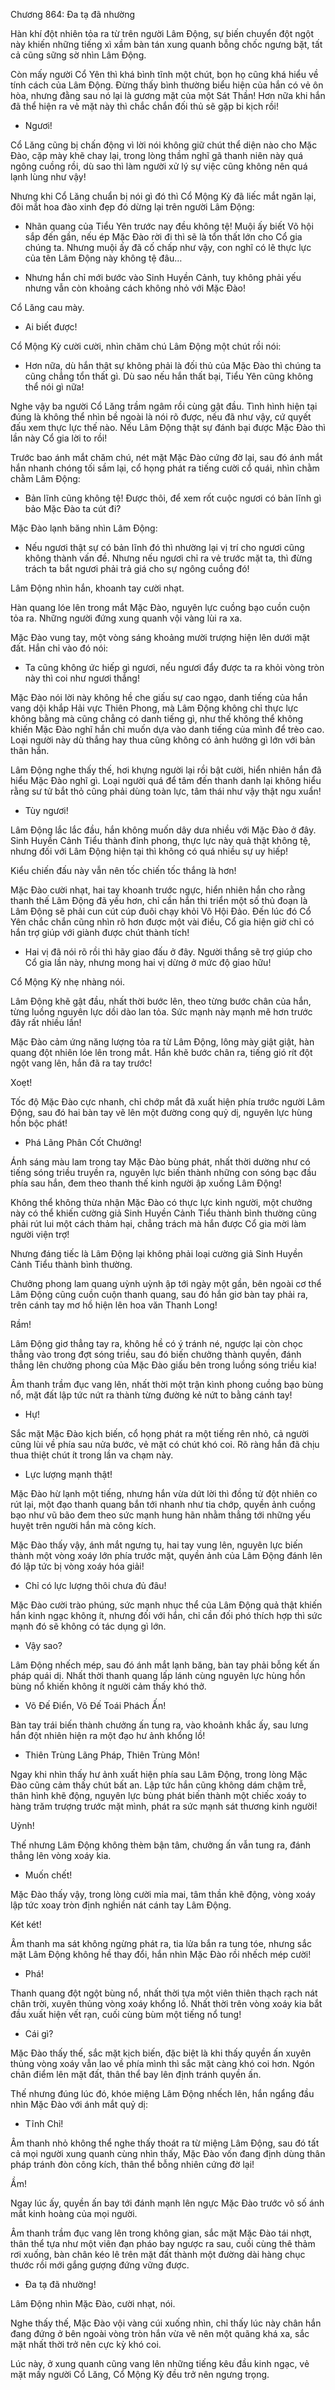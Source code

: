 




Chương 864: Đa tạ đã nhường


Hàn khí đột nhiên tỏa ra từ trên người Lâm Động, sự biến chuyển đột ngột này khiến những tiếng xì xầm bàn tán xung quanh bỗng chốc ngưng bặt, tất cả cũng sững sờ nhìn Lâm Động.

Còn mấy người Cổ Yên thì khá bình tĩnh một chút, bọn họ cũng khá hiểu về tính cách của Lâm Động. Đừng thấy bình thường biểu hiện của hắn có vẻ ôn hòa, nhưng đằng sau nó lại là gương mặt của một Sát Thần! Hơn nữa khi hắn đã thể hiện ra vẻ mặt này thì chắc chắn đối thủ sẽ gặp bi kịch rồi!

- Ngươi!

Cổ Lăng cũng bị chấn động vì lời nói không giữ chút thể diện nào cho Mặc Đào, cặp mày khẽ chay lại, trong lòng thầm nghĩ gã thanh niên này quá ngông cuồng rồi, dù sao thì làm người xử lý sự việc cũng không nên quá lạnh lùng như vậy!

Nhưng khi Cổ Lăng chuẩn bị nói gì đó thì Cổ Mộng Kỳ đã liếc mắt ngăn lại, đôi mắt hoa đào xinh đẹp đó dừng lại trên người Lâm Động:

- Nhãn quang của Tiểu Yên trước nay đều không tệ! Muội ấy biết Võ hội sắp đến gần, nếu ép Mặc Đào rời đi thì sẽ là tổn thất lớn cho Cổ gia chúng ta. Nhưng muội ấy đã cố chấp như vậy, con nghĩ có lẽ thực lực của tên Lâm Động này không tệ đâu…

- Nhưng hắn chỉ mới bước vào Sinh Huyền Cảnh, tuy không phải yếu nhưng vẫn còn khoảng cách không nhỏ với Mặc Đào!

Cổ Lăng cau mày.

- Ai biết được!

Cổ Mộng Kỳ cười cười, nhìn chăm chú Lâm Động một chút rồi nói:

- Hơn nữa, dù hắn thật sự không phải là đối thủ của Mặc Đào thì chúng ta cũng chẳng tổn thất gì. Dù sao nếu hắn thất bại, Tiểu Yên cũng không thể nói gì nữa!

Nghe vậy ba người Cổ Lăng trầm ngâm rồi cùng gật đầu. Tình hình hiện tại đúng là không thể nhìn bề ngoài là nói rõ được, nếu đã như vậy, cứ quyết đấu xem thực lực thế nào. Nếu Lâm Động thật sự đánh bại được Mặc Đào thì lần này Cổ gia lời to rồi!

Trước bao ánh mắt chăm chú, nét mặt Mặc Đào cứng đờ lại, sau đó ánh mắt hắn nhanh chóng tối sầm lại, cổ họng phát ra tiếng cười cổ quái, nhìn chằm chằm Lâm Động:

- Bản lĩnh cũng không tệ! Được thôi, để xem rốt cuộc ngươi có bản lĩnh gì bảo Mặc Đào ta cút đi?

Mặc Đào lạnh băng nhìn Lâm Động:

- Nếu ngươi thật sự có bản lĩnh đó thì nhường lại vị trí cho ngươi cũng không thành vấn đề. Nhưng nếu ngươi chỉ ra vẻ trước mặt ta, thì đừng trách ta bắt ngươi phải trả giá cho sự ngông cuồng đó!

Lâm Động nhìn hắn, khoanh tay cười nhạt.

Hàn quang lóe lên trong mắt Mặc Đào, nguyên lực cuồng bạo cuồn cuộn tỏa ra. Những người đứng xung quanh vội vàng lùi ra xa.

Mặc Đào vung tay, một vòng sáng khoảng mười trượng hiện lên dưới mặt đất. Hắn chỉ vào đó nói:

- Ta cũng không ức hiếp gì ngươi, nếu ngươi đẩy được ta ra khỏi vòng tròn này thì coi như ngươi thắng!

Mặc Đào nói lời này không hề che giấu sự cao ngạo, danh tiếng của hắn vang dội khắp Hải vực Thiên Phong, mà Lâm Động không chỉ thực lực không bằng mà cũng chẳng có danh tiếng gì, như thế không thể không khiến Mặc Đào nghĩ hắn chỉ muốn dựa vào danh tiếng của mình để trèo cao. Loại người này dù thắng hay thua cũng không có ảnh hưởng gì lớn với bản thân hắn.

Lâm Động nghe thấy thế, hơi khựng người lại rồi bật cười, hiển nhiên hắn đã hiểu Mặc Đào nghĩ gì. Loại người quá để tâm đến thanh danh lại không hiểu rằng sư tử bắt thỏ cũng phải dùng toàn lực, tâm thái như vậy thật ngu xuẩn!

- Tùy ngươi!

Lâm Động lắc lắc đầu, hắn không muốn dây dưa nhiều với Mặc Đào ở đây. Sinh Huyền Cảnh Tiểu thành đỉnh phong, thực lực này quả thật không tệ, nhưng đối với Lâm Động hiện tại thì không có quá nhiều sự uy hiếp!

Kiểu chiến đấu này vẫn nên tốc chiến tốc thắng là hơn!

Mặc Đào cười nhạt, hai tay khoanh trước ngực, hiển nhiên hắn cho rằng thanh thế Lâm Động đã yếu hơn, chỉ cần hắn thi triển một số thủ đoạn là Lâm Động sẽ phải cun cút cúp đuôi chạy khỏi Võ Hội Đảo. Đến lúc đó Cổ Yên chắc chắn cũng nhìn rõ hơn được một vài điều, Cổ gia hiện giờ chỉ có hắn trợ giúp với giành được chút thành tích!

- Hai vị đã nói rõ rồi thì hãy giao đấu ở đây. Người thắng sẽ trợ giúp cho Cổ gia lần này, nhưng mong hai vị dừng ở mức độ giao hữu!

Cổ Mộng Kỳ nhẹ nhàng nói.

Lâm Động khẽ gật đầu, nhất thời bước lên, theo từng bước chân của hắn, từng luồng nguyên lực dồi dào lan tỏa. Sức mạnh này mạnh mẽ hơn trước đây rất nhiều lần!

Mặc Đào cảm ứng năng lượng tỏa ra từ Lâm Động, lông mày giật giật, hàn quang đột nhiên lóe lên trong mắt. Hắn khẽ bước chân ra, tiếng gió rít đột ngột vang lên, hắn đã ra tay trước!

Xoẹt!

Tốc độ Mặc Đào cực nhanh, chỉ chớp mắt đã xuất hiện phía trước người Lâm Động, sau đó hai bàn tay vẽ lên một đường cong quỷ dị, nguyên lực hùng hồn bộc phát!

- Phá Lãng Phân Cốt Chưởng!

Ánh sáng màu lam trong tay Mặc Đào bùng phát, nhất thời dường như có tiếng sóng triều truyền ra, nguyên lực biến thành những con sóng bạc đầu phía sau hắn, đem theo thanh thế kinh người ập xuống Lâm Động!

Không thể không thừa nhận Mặc Đào có thực lực kinh người, một chưởng này có thể khiến cường giả Sinh Huyền Cảnh Tiểu thành bình thường cũng phải rút lui một cách thảm hại, chẳng trách mà hắn được Cổ gia mời làm người viện trợ!

Nhưng đáng tiếc là Lâm Động lại không phải loại cường giả Sinh Huyền Cảnh Tiểu thành bình thường.

Chưởng phong lam quang uỳnh uỳnh ập tới ngày một gần, bên ngoài cơ thể Lâm Động cũng cuồn cuộn thanh quang, sau đó hắn giơ bàn tay phải ra, trên cánh tay mơ hồ hiện lên hoa văn Thanh Long!

Rầm!

Lâm Động giơ thẳng tay ra, không hề có ý tránh né, ngược lại còn chọc thẳng vào trong đợt sóng triều, sau đó biến chưởng thành quyền, đánh thẳng lên chưởng phong của Mặc Đào giấu bên trong luồng sóng triều kia!

Âm thanh trầm đục vang lên, nhất thời một trận kình phong cuồng bạo bùng nổ, mặt đất lập tức nứt ra thành từng đường kẻ nứt to bằng cánh tay!

- Hự!

Sắc mặt Mặc Đào kịch biến, cổ họng phát ra một tiếng rên nhỏ, cả người cũng lùi về phía sau nửa bước, vẻ mặt có chút khó coi. Rõ ràng hắn đã chịu thua thiệt chút ít trong lần va chạm này.

- Lực lượng mạnh thật!

Mặc Đào hừ lạnh một tiếng, nhưng hắn vừa dứt lời thì đồng tử đột nhiên co rút lại, một đạo thanh quang bắn tới nhanh như tia chớp, quyền ảnh cuồng bạo như vũ bão đem theo sức mạnh hung hãn nhằm thẳng tới những yếu huyệt trên người hắn mà công kích.

Mặc Đào thấy vậy, ánh mắt ngưng tụ, hai tay vung lên, nguyên lực biến thành một vòng xoáy lớn phía trước mặt, quyền ảnh của Lâm Động đánh lên đó lập tức bị vòng xoáy hóa giải!

- Chỉ có lực lượng thôi chưa đủ đâu!

Mặc Đào cười trào phúng, sức mạnh nhục thể của Lâm Động quả thật khiến hắn kinh ngạc không ít, nhưng đối với hắn, chỉ cần đối phó thích hợp thì sức mạnh đó sẽ không có tác dụng gì lớn.

- Vậy sao?

Lâm Động nhếch mép, sau đó ánh mắt lạnh băng, bàn tay phải bỗng kết ấn pháp quái dị. Nhất thời thanh quang lấp lánh cùng nguyên lực hùng hồn bùng nổ khiến không ít người cảm thấy khó thở.

- Võ Đế Điển, Võ Đế Toái Phách Ấn!

Bàn tay trái biến thành chưởng ấn tung ra, vào khoảnh khắc ấy, sau lưng hắn đột nhiên hiện ra một đạo hư ảnh khổng lồ!

- Thiên Trùng Lãng Pháp, Thiên Trùng Môn!

Ngay khi nhìn thấy hư ảnh xuất hiện phía sau Lâm Động, trong lòng Mặc Đào cũng cảm thấy chút bất an. Lập tức hắn cũng không dám chậm trễ, thân hình khẽ động, nguyên lực bùng phát biến thành một chiếc xoáy to hàng trăm trượng trước mặt mình, phát ra sức mạnh sát thương kinh người!

Uỳnh!

Thế nhưng Lâm Động không thèm bận tâm, chưởng ấn vẫn tung ra, đánh thẳng lên vòng xoáy kia.

- Muốn chết!

Mặc Đào thấy vậy, trong lòng cười mỉa mai, tâm thần khẽ động, vòng xoáy lập tức xoay tròn định nghiền nát cánh tay Lâm Động.

Két két!

Âm thanh ma sát không ngừng phát ra, tia lửa bắn ra tung tóe, nhưng sắc mặt Lâm Động không hề thay đổi, hắn nhìn Mặc Đào rồi nhếch mép cười!

- Phá!

Thanh quang đột ngột bùng nổ, nhất thời tựa một viên thiên thạch rạch nát chân trời, xuyên thủng vòng xoáy khổng lồ. Nhất thời trên vòng xoáy kia bắt đầu xuất hiện vết rạn, cuối cùng bùm một tiếng nổ tung!

- Cái gì?

Mặc Đào thấy thế, sắc mặt kịch biến, đặc biệt là khi thấy quyền ấn xuyên thủng vòng xoáy vẫn lao về phía mình thì sắc mặt càng khó coi hơn. Ngón chân điểm lên mặt đất, thân thể bay lên định tránh quyền ấn.

Thế nhưng đúng lúc đó, khóe miệng Lâm Động nhếch lên, hắn ngẩng đầu nhìn Mặc Đào với ánh mắt quỷ dị:

- Tĩnh Chỉ!

Âm thanh nhỏ không thể nghe thấy thoát ra từ miệng Lâm Động, sau đó tất cả mọi người xung quanh cùng nhìn thấy, Mặc Đào vốn đang định dùng thân pháp tránh đòn công kích, thân thể bỗng nhiên cứng đờ lại!

Ầm!

Ngay lúc ấy, quyền ấn bay tới đánh mạnh lên ngực Mặc Đào trước vô số ánh mắt kinh hoàng của mọi người.

Âm thanh trầm đục vang lên trong không gian, sắc mặt Mặc Đào tái nhợt, thân thể tựa như một viên đạn pháo bay ngược ra sau, cuối cùng thê thảm rơi xuống, bàn chân kéo lê trên mặt đất thành một đường dài hàng chục thước rồi mới gắng gượng đứng vững được.

- Đa tạ đã nhường!

Lâm Động nhìn Mặc Đào, cười nhạt, nói.

Nghe thấy thế, Mặc Đào vội vàng cúi xuống nhìn, chỉ thấy lúc này chân hắn đang đứng ở bên ngoài vòng tròn hắn vừa vẽ nên một quãng khá xa, sắc mặt nhất thời trở nên cực kỳ khó coi.

Lúc này, ở xung quanh cũng vang lên những tiếng kêu đầu kinh ngạc, vẻ mặt mấy người Cổ Lăng, Cổ Mộng Kỳ đều trở nên ngưng trọng.




